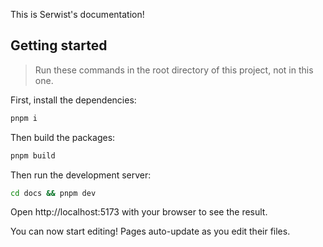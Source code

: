 This is Serwist's documentation!

## Getting started

> Run these commands in the root directory of this project, not in this one.

First, install the dependencies:

```bash
pnpm i
```

Then build the packages:

```bash
pnpm build
```

Then run the development server:

```bash
cd docs && pnpm dev
```

Open http://localhost:5173 with your browser to see the result.

You can now start editing! Pages auto-update as you edit their files.
